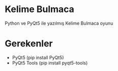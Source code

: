 # Kelime Bulmaca
Python ve PyQt5 ile yazılmış Kelime Bulmaca oyunu

# Gerekenler
- PyQt5 (pip install PyQt5)
- PyQt5 Tools (pip install pyqt5-tools)
